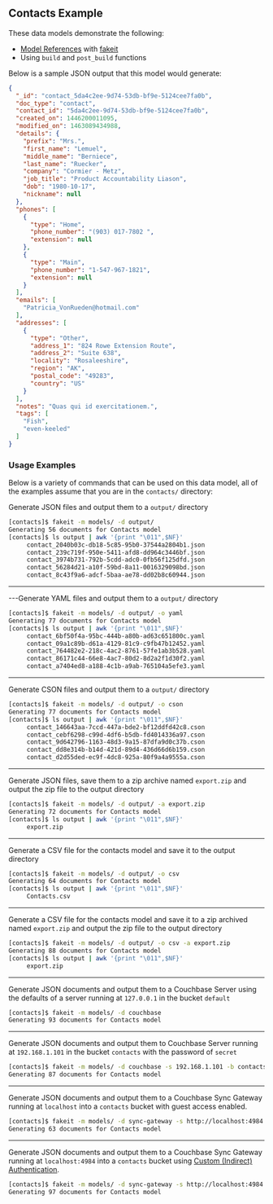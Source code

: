 ## Contacts Example

These data models demonstrate the following:

-  [Model References](https://github.com/bentonam/fakeit#model-references) with [fakeit](https://github.com/bentonam/fakeit)
- Using `build` and `post_build` functions

Below is a sample JSON output that this model would generate:

```json
{
  "_id": "contact_5da4c2ee-9d74-53db-bf9e-5124cee7fa0b",
  "doc_type": "contact",
  "contact_id": "5da4c2ee-9d74-53db-bf9e-5124cee7fa0b",
  "created_on": 1446200011095,
  "modified_on": 1463089434988,
  "details": {
    "prefix": "Mrs.",
    "first_name": "Lemuel",
    "middle_name": "Berniece",
    "last_name": "Ruecker",
    "company": "Cormier - Metz",
    "job_title": "Product Accountability Liason",
    "dob": "1980-10-17",
    "nickname": null
  },
  "phones": [
    {
      "type": "Home",
      "phone_number": "(903) 017-7802 ",
      "extension": null
    },
    {
      "type": "Main",
      "phone_number": "1-547-967-1821",
      "extension": null
    }
  ],
  "emails": [
    "Patricia_VonRueden@hotmail.com"
  ],
  "addresses": [
    {
      "type": "Other",
      "address_1": "824 Rowe Extension Route",
      "address_2": "Suite 638",
      "locality": "Rosaleeshire",
      "region": "AK",
      "postal_code": "49283",
      "country": "US"
    }
  ],
  "notes": "Quas qui id exercitationem.",
  "tags": [
    "Fish",
    "even-keeled"
  ]
}
```

### Usage Examples

Below is a variety of commands that can be used on this data model, all of the examples assume that you are in the `contacts/` directory:

Generate JSON files and output them to a `output/` directory

```bash
[contacts]$ fakeit -m models/ -d output/
Generating 56 documents for Contacts model
[contacts]$ ls output | awk '{print "\011",$NF}'                                       
	 contact_2040b03c-db18-5c85-95b0-37544a2804b1.json
	 contact_239c719f-950e-5411-afd8-dd964c3446bf.json
	 contact_3974b731-792b-5cdd-adc0-0fb56f125dfd.json
	 contact_56284d21-a10f-59bd-8a11-0016329098bd.json
	 contact_8c43f9a6-adcf-5baa-ae78-dd02b8c60944.json
```

---

---Generate YAML files and output them to a `output/` directory

```bash
[contacts]$ fakeit -m models/ -d output/ -o yaml
Generating 77 documents for Contacts model
[contacts]$ ls output | awk '{print "\011",$NF}'                                       
	 contact_6bf50f4a-95bc-444b-a80b-ad63c651800c.yaml
	 contact_09a1c89b-d61a-4129-81c9-c9fb47b12452.yaml
	 contact_764482e2-218c-4ac2-8761-57fe1ab3b528.yaml
	 contact_86171c44-66e8-4ac7-80d2-8d2a2f1d30f2.yaml
	 contact_a7404ed8-a188-4c1b-a9ab-765104a5efe3.yaml
```

---

Generate CSON files and output them to a `output/` directory

```bash
[contacts]$ fakeit -m models/ -d output/ -o cson
Generating 77 documents for Contacts model
[contacts]$ ls output | awk '{print "\011",$NF}'                                       
	 contact_146643aa-7ccd-447a-bde2-bf12ddfd42c8.cson
	 contact_cebf6298-c99d-4df6-b5db-fd4014336a97.cson
	 contact_9d642796-1163-48d3-9a15-87dfa9d0c37b.cson
	 contact_dd8e314b-b14d-421d-89d4-436d66d6b159.cson
	 contact_d2d55ded-ec9f-4dc8-925a-80f9a4a9555a.cson
```

---

Generate JSON files, save them to a zip archive named `export.zip` and output the zip file to the output directory

```bash
[contacts]$ fakeit -m models/ -d output/ -a export.zip
Generating 72 documents for Contacts model
[contacts]$ ls output | awk '{print "\011",$NF}'
	 export.zip
```

---

Generate a CSV file for the contacts model and save it to the output directory

```bash
[contacts]$ fakeit -m models/ -d output/ -o csv
Generating 64 documents for Contacts model
[contacts]$ ls output | awk '{print "\011",$NF}'
	 Contacts.csv
```

---

Generate a CSV file for the contacts model and save it to a zip archived named `export.zip` and output the zip file to the output directory

```bash
[contacts]$ fakeit -m models/ -d output/ -o csv -a export.zip
Generating 88 documents for Contacts model
[contacts]$ ls output | awk '{print "\011",$NF}'
	 export.zip
```

---

Generate JSON documents and output them to a Couchbase Server using the defaults of a server running at `127.0.0.1` in the bucket `default`

```bash
[contacts]$ fakeit -m models/ -d couchbase
Generating 93 documents for Contacts model
```

---

Generate JSON documents and output them to Couchbase Server running at `192.168.1.101` in the bucket `contacts` with the password of `secret`

```bash
[contacts]$ fakeit -m models/ -d couchbase -s 192.168.1.101 -b contacts -p secret
Generating 87 documents for Contacts model
```

---

Generate JSON documents and output them to a Couchbase Sync Gateway running at `localhost` into a `contacts` bucket with guest access enabled.

```bash
[contacts]$ fakeit -m models/ -d sync-gateway -s http://localhost:4984 -b contacts
Generating 63 documents for Contacts model
```

---

Generate JSON documents and output them to a Couchbase Sync Gateway running at `localhost:4984` into a `contacts` bucket using [Custom (Indirect) Authentication](http://developer.couchbase.com/documentation/mobile/current/develop/guides/sync-gateway/administering-sync-gateway/authenticating-users/index.html).

```bash
[contacts]$ fakeit -m models/ -d sync-gateway -s http://localhost:4984 -b contacts -g http://localhost:4985 -u jdoe -p supersecret
Generating 97 documents for Contacts model
```